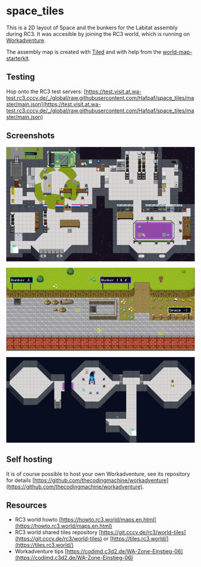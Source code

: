 # space_tiles

This is a 2D layout of Space and the bunkers for the Labitat assembly during RC3. It was accesible by joining the RC3 world, which is running on [Workadventure](https://github.com/thecodingmachine/workadventure).

The assembly map is created with [Tiled](https://www.mapeditor.org/) and with help from the [world-map-starterkit](https://git.cccv.de/rc3/world-map-starterkit).


## Testing

Hop onto the RC3 test servers: [https://test.visit.at.wa-test.rc3.cccv.de/_/global/raw.githubusercontent.com/Hafpaf/space_tiles/master/main.json](https://test.visit.at.wa-test.rc3.cccv.de/_/global/raw.githubusercontent.com/Hafpaf/space_tiles/master/main.json)

## Screenshots

![Space](images/main.png)

![Bunker garden](images/bunkerGarden.png)

![Bunkers](images/bunker.png)

## Self hosting
It is of course possible to host your own Workadventure, see its repository for details [https://github.com/thecodingmachine/workadventure](https://github.com/thecodingmachine/workadventure).

## Resources

* RC3 world howto [https://howto.rc3.world/maps.en.html](https://howto.rc3.world/maps.en.html)
* RC3 world shared tiles repository [https://git.cccv.de/rc3/world-tiles](https://git.cccv.de/rc3/world-tiles) or [https://tiles.rc3.world/](https://tiles.rc3.world/)
* Workadventure tips [https://codimd.c3d2.de/WA-Zone-Einstieg-06](https://codimd.c3d2.de/WA-Zone-Einstieg-06)


